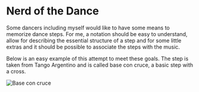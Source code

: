 # Nerd of the Dance


Some dancers including myself would like to have some means to memorize dance steps. 
For me, a notation should be easy to understand, allow for describing the essential structure of a step and for some little extras
and it should be possible to associate the steps with the music. 

Below is an easy example of this attempt to meet these goals. The step is taken from Tango Argentino and is called base con cruce, a basic step with a cross. 

![Base con cruce](https://github.com/nerdofthedance/Nerd-of-the-Dance/Tango_Base_con_cruce.png) 
